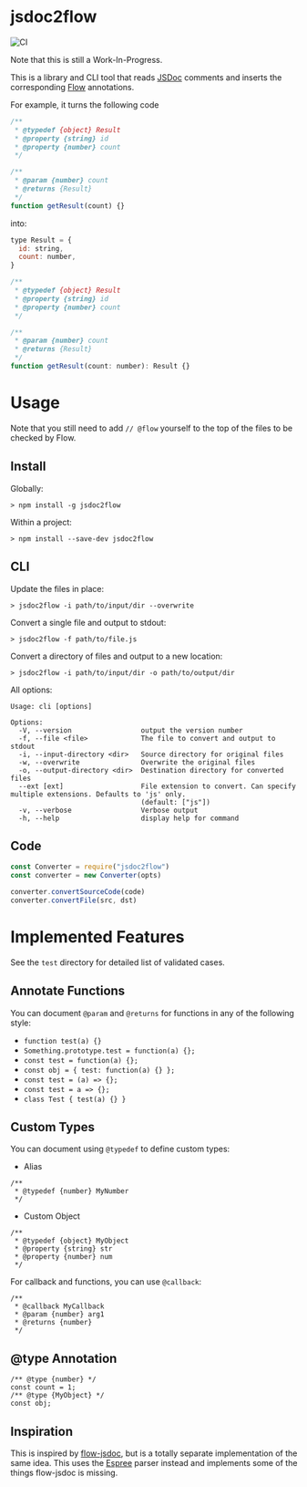 # jsdoc2flow

![CI](https://github.com/dannysu/jsdoc2flow/workflows/CI/badge.svg)

Note that this is still a Work-In-Progress.

This is a library and CLI tool that reads [JSDoc](http://usejsdoc.org) comments and inserts the corresponding [Flow](https://flowtype.org/) annotations.

For example, it turns the following code

```javascript
/**
 * @typedef {object} Result
 * @property {string} id
 * @property {number} count
 */

/**
 * @param {number} count
 * @returns {Result}
 */
function getResult(count) {}
```

into:

```javascript
type Result = {
  id: string,
  count: number,
}

/**
 * @typedef {object} Result
 * @property {string} id
 * @property {number} count
 */

/**
 * @param {number} count
 * @returns {Result}
 */
function getResult(count: number): Result {}
```

# Usage

Note that you still need to add `// @flow` yourself to the top of the files to be checked by Flow.

## Install

Globally:

```
> npm install -g jsdoc2flow
```

Within a project:

```
> npm install --save-dev jsdoc2flow
```

## CLI

Update the files in place:
```
> jsdoc2flow -i path/to/input/dir --overwrite
```

Convert a single file and output to stdout:

```
> jsdoc2flow -f path/to/file.js
```

Convert a directory of files and output to a new location:

```
> jsdoc2flow -i path/to/input/dir -o path/to/output/dir
```

All options:
```
Usage: cli [options]

Options:
  -V, --version                 output the version number
  -f, --file <file>             The file to convert and output to stdout
  -i, --input-directory <dir>   Source directory for original files
  -w, --overwrite               Overwrite the original files
  -o, --output-directory <dir>  Destination directory for converted files
  --ext [ext]                   File extension to convert. Can specify multiple extensions. Defaults to 'js' only.
                                (default: ["js"])
  -v, --verbose                 Verbose output
  -h, --help                    display help for command
```

## Code

```javascript
const Converter = require("jsdoc2flow")
const converter = new Converter(opts)

converter.convertSourceCode(code)
converter.convertFile(src, dst)
```

# Implemented Features

See the `test` directory for detailed list of validated cases.

## Annotate Functions

You can document `@param` and `@returns` for functions in any of the following style:

- `function test(a) {}`
- `Something.prototype.test = function(a) {};`
- `const test = function(a) {};`
- `const obj = { test: function(a) {} };`
- `const test = (a) => {};`
- `const test = a => {};`
- `class Test { test(a) {} }`

## Custom Types

You can document using `@typedef` to define custom types:

- Alias

```
/**
 * @typedef {number} MyNumber
 */
```

- Custom Object

```
/**
 * @typedef {object} MyObject
 * @property {string} str
 * @property {number} num
 */
```

For callback and functions, you can use `@callback`:

```
/**
 * @callback MyCallback
 * @param {number} arg1
 * @returns {number}
 */
```

## @type Annotation

```
/** @type {number} */
const count = 1;
/** @type {MyObject} */
const obj;
```


## Inspiration

This is inspired by [flow-jsdoc](https://github.com/Kegsay/flow-jsdoc), but is a totally separate implementation of the same idea. This uses the [Espree](https://github.com/eslint/espree) parser instead and implements some of the things flow-jsdoc is missing.
